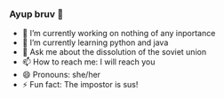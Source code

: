 ### Ayup bruv 👋

- 🔭 I’m currently working on nothing of any inportance
- 🌱 I’m currently learning python and java
- 💬 Ask me about the dissolution of the soviet union
- 📫 How to reach me: I will reach you
- 😄 Pronouns: she/her
- ⚡ Fun fact: The impostor is sus!
